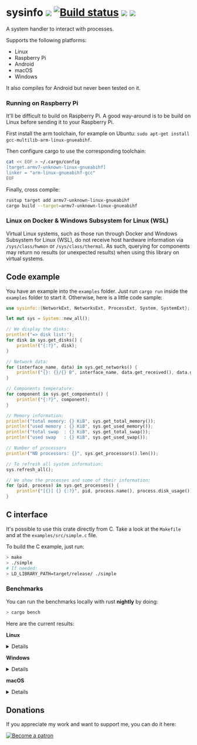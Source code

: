 # sysinfo [![][img_travis-ci]][travis-ci] [![Build status](https://ci.appveyor.com/api/projects/status/nhep876b3legunwd/branch/master?svg=true)](https://ci.appveyor.com/project/GuillaumeGomez/sysinfo/branch/master) [![][img_crates]][crates] [![][img_doc]][doc]

[img_travis-ci]: https://api.travis-ci.org/GuillaumeGomez/sysinfo.png?branch=master
[img_crates]: https://img.shields.io/crates/v/sysinfo.svg
[img_doc]: https://img.shields.io/badge/rust-documentation-blue.svg

[travis-ci]: https://travis-ci.org/GuillaumeGomez/sysinfo
[crates]: https://crates.io/crates/sysinfo
[doc]: https://docs.rs/sysinfo/

A system handler to interact with processes.

Supports the following platforms:

 * Linux
 * Raspberry Pi
 * Android
 * macOS
 * Windows

It also compiles for Android but never been tested on it.

### Running on Raspberry Pi

It'll be difficult to build on Raspberry Pi. A good way-around is to be build on Linux before sending it to your Raspberry Pi.

First install the arm toolchain, for example on Ubuntu: `sudo apt-get install gcc-multilib-arm-linux-gnueabihf`.

Then configure cargo to use the corresponding toolchain:

```bash
cat << EOF > ~/.cargo/config
[target.armv7-unknown-linux-gnueabihf]
linker = "arm-linux-gnueabihf-gcc"
EOF
```

Finally, cross compile:

```bash
rustup target add armv7-unknown-linux-gnueabihf
cargo build --target=armv7-unknown-linux-gnueabihf
```

### Linux on Docker & Windows Subsystem for Linux (WSL)

Virtual Linux systems, such as those run through Docker and Windows Subsystem for Linux (WSL), do not receive host hardware information via `/sys/class/hwmon` or `/sys/class/thermal`. As such, querying for components may return no results (or unexpected results) when using this library on virtual systems.

## Code example

You have an example into the `examples` folder. Just run `cargo run` inside the `examples` folder to start it. Otherwise, here is a little code sample:

```rust
use sysinfo::{NetworkExt, NetworksExt, ProcessExt, System, SystemExt};

let mut sys = System::new_all();

// We display the disks:
println!("=> disk list:");
for disk in sys.get_disks() {
    println!("{:?}", disk);
}

// Network data:
for (interface_name, data) in sys.get_networks() {
    println!("{}: {}/{} B", interface_name, data.get_received(), data.get_transmitted());
}

// Components temperature:
for component in sys.get_components() {
    println!("{:?}", component);
}

// Memory information:
println!("total memory: {} KiB", sys.get_total_memory());
println!("used memory : {} KiB", sys.get_used_memory());
println!("total swap  : {} KiB", sys.get_total_swap());
println!("used swap   : {} KiB", sys.get_used_swap());

// Number of processors
println!("NB processors: {}", sys.get_processors().len());

// To refresh all system information:
sys.refresh_all();

// We show the processes and some of their information:
for (pid, process) in sys.get_processes() {
    println!("[{}] {} {:?}", pid, process.name(), process.disk_usage());
}
```

## C interface

It's possible to use this crate directly from C. Take a look at the `Makefile` and at the `examples/src/simple.c` file.

To build the C example, just run:

```bash
> make
> ./simple
# If needed:
> LD_LIBRARY_PATH=target/release/ ./simple
```

### Benchmarks

You can run the benchmarks locally with rust **nightly** by doing:

```bash
> cargo bench
```

Here are the current results:

**Linux**

<details>

```text
test bench_new                     ... bench:     182,536 ns/iter (+/- 21,074)
test bench_new_all                 ... bench:  19,911,714 ns/iter (+/- 1,612,109)
test bench_refresh_all             ... bench:   5,649,643 ns/iter (+/- 444,129)
test bench_refresh_components      ... bench:      25,293 ns/iter (+/- 1,748)
test bench_refresh_components_list ... bench:     382,331 ns/iter (+/- 31,620)
test bench_refresh_cpu             ... bench:      13,633 ns/iter (+/- 1,135)
test bench_refresh_disks           ... bench:       2,509 ns/iter (+/- 75)
test bench_refresh_disks_list      ... bench:      51,488 ns/iter (+/- 5,470)
test bench_refresh_memory          ... bench:      12,941 ns/iter (+/- 3,023)
test bench_refresh_networks        ... bench:     256,506 ns/iter (+/- 37,196)
test bench_refresh_networks_list   ... bench:     266,751 ns/iter (+/- 54,535)
test bench_refresh_process         ... bench:     117,372 ns/iter (+/- 8,732)
test bench_refresh_processes       ... bench:   5,125,929 ns/iter (+/- 560,050)
test bench_refresh_system          ... bench:      52,526 ns/iter (+/- 6,786)
test bench_refresh_users_list      ... bench:   2,479,582 ns/iter (+/- 1,063,982)
```
</details>

**Windows**

<details>

```text
test bench_new                     ... bench:   7,119,215 ns/iter (+/- 283,002)
test bench_new_all                 ... bench:  27,364,010 ns/iter (+/- 1,353,879)
test bench_refresh_all             ... bench:   3,125,085 ns/iter (+/- 92,479)
test bench_refresh_components      ... bench:   1,239,478 ns/iter (+/- 45,790)
test bench_refresh_components_list ... bench:   3,197,295 ns/iter (+/- 91,662)
test bench_refresh_cpu             ... bench:      24,973 ns/iter (+/- 1,844)
test bench_refresh_disks           ... bench:      52,321 ns/iter (+/- 1,533)
test bench_refresh_disks_list      ... bench:     114,756 ns/iter (+/- 3,900)
test bench_refresh_memory          ... bench:         581 ns/iter (+/- 25)
test bench_refresh_networks        ... bench:      35,231 ns/iter (+/- 2,210)
test bench_refresh_networks_list   ... bench:     661,170 ns/iter (+/- 56,636)
test bench_refresh_process         ... bench:       1,531 ns/iter (+/- 154)
test bench_refresh_processes       ... bench:   1,070,742 ns/iter (+/- 57,539)
test bench_refresh_system          ... bench:   1,303,291 ns/iter (+/- 44,538)
test bench_refresh_users_list      ... bench:   2,340,562 ns/iter (+/- 83,992)
```
</details>

**macOS**

<details>

```text
test bench_new                     ... bench:      87,569 ns/iter (+/- 11,078)
test bench_new_all                 ... bench:  21,445,081 ns/iter (+/- 523,973)
test bench_refresh_all             ... bench:   1,915,573 ns/iter (+/- 296,132)
test bench_refresh_components      ... bench:     293,904 ns/iter (+/- 63,492)
test bench_refresh_components_list ... bench:     894,462 ns/iter (+/- 161,599)
test bench_refresh_cpu             ... bench:       8,636 ns/iter (+/- 1,244)
test bench_refresh_disks           ... bench:         937 ns/iter (+/- 97)
test bench_refresh_disks_list      ... bench:      25,116 ns/iter (+/- 990)
test bench_refresh_memory          ... bench:       2,172 ns/iter (+/- 67)
test bench_refresh_networks        ... bench:     183,552 ns/iter (+/- 2,253)
test bench_refresh_networks_list   ... bench:     183,623 ns/iter (+/- 11,183)
test bench_refresh_process         ... bench:       5,571 ns/iter (+/- 443)
test bench_refresh_processes       ... bench:     764,125 ns/iter (+/- 28,568)
test bench_refresh_system          ... bench:     333,610 ns/iter (+/- 53,204)
test bench_refresh_users_list      ... bench:  16,816,081 ns/iter (+/- 1,039,374)
```
</details>

## Donations

If you appreciate my work and want to support me, you can do it here:

[![Become a patron](https://c5.patreon.com/external/logo/become_a_patron_button.png)](https://www.patreon.com/GuillaumeGomez)
